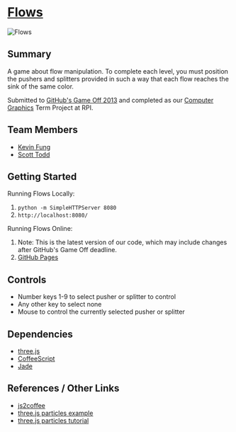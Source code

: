 # [Flows](http://github.com/ScottTodd/Flows)

![Flows](http://scotttodd.github.io/Flows/screenshots/level08.png)

## Summary
A game about flow manipulation. To complete each level, you must position the pushers and splitters provided in such a way that each flow reaches the sink of the same color.

Submitted to [GitHub's Game Off 2013](https://github.com/github/game-off-2013) and completed as our [Computer Graphics](http://www.ecse.rpi.edu/~wrf/pmwiki/pmwiki.php/ComputerGraphicsFall2013/ComputerGraphicsFall2013) Term Project at RPI.

## Team Members
- [Kevin Fung](https://github.com/polytonic)
- [Scott Todd](https://github.com/ScottTodd)

## Getting Started
Running Flows Locally:
  1.  `python -m SimpleHTTPServer 8080`
  2.  `http://localhost:8080/`

Running Flows Online:
  1.  Note: This is the latest version of our code, which may include changes after GitHub's Game Off deadline.
  2.  [GitHub Pages](http://scotttodd.github.io/Flows/)

## Controls
- Number keys 1-9 to select pusher or splitter to control
- Any other key to select none
- Mouse to control the currently selected pusher or splitter

## Dependencies
- [three.js](https://github.com/mrdoob/three.js/)
- [CoffeeScript](https://github.com/jashkenas/coffee-script)
- [Jade](https://github.com/visionmedia/jade)

## References / Other Links
- [js2coffee](http://js2coffee.org/)
- [three.js particles example](http://threejs.org/examples/webgl_particles_random.html)
- [three.js particles tutorial](http://www.aerotwist.com/tutorials/creating-particles-with-three-js/)
